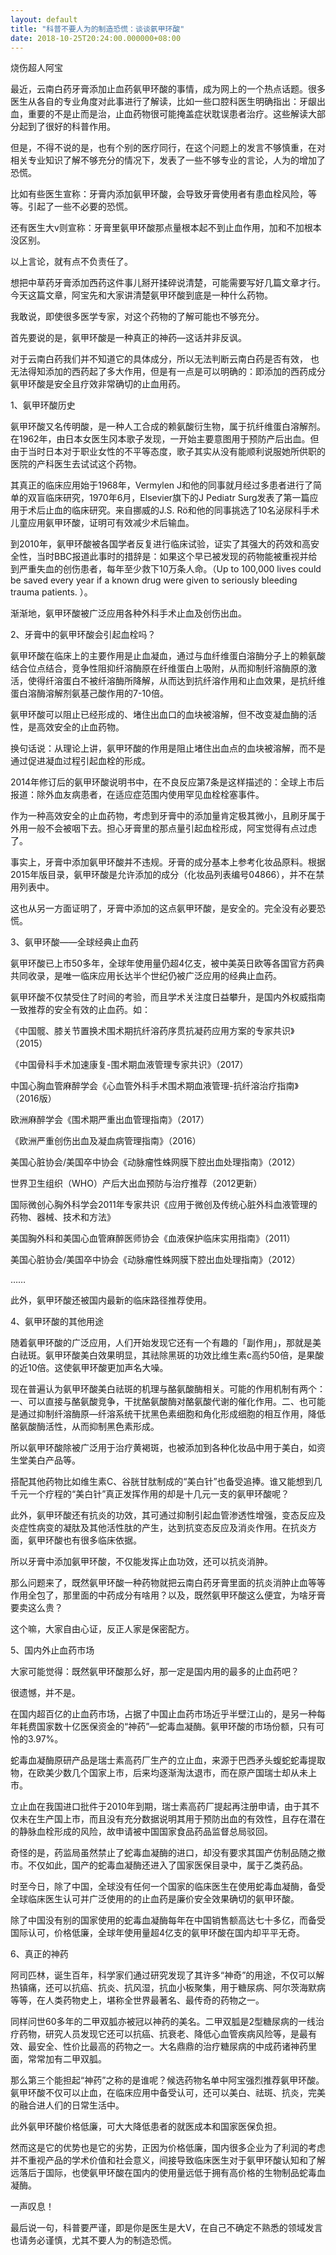 ```yaml
---
layout: default
title: "科普不要人为的制造恐慌：谈谈氨甲环酸"
date: 2018-10-25T20:24:00.000000+08:00
---
```


烧伤超人阿宝

最近，云南白药牙膏添加止血药氨甲环酸的事情，成为网上的一个热点话题。很多医生从各自的专业角度对此事进行了解读，比如一些口腔科医生明确指出：牙龈出血，重要的不是止而是治，止血药物很可能掩盖症状耽误患者治疗。这些解读大部分起到了很好的科普作用。

但是，不得不说的是，也有个别的医疗同行，在这个问题上的发言不够慎重，在对相关专业知识了解不够充分的情况下，发表了一些不够专业的言论，人为的增加了恐慌。

比如有些医生宣称：牙膏内添加氨甲环酸，会导致牙膏使用者有患血栓风险，等等。引起了一些不必要的恐慌。

还有医生大v则宣称：牙膏里氨甲环酸那点量根本起不到止血作用，加和不加根本没区别。

以上言论，就有点不负责任了。

想把中草药牙膏添加西药这件事儿掰开揉碎说清楚，可能需要写好几篇文章才行。今天这篇文章，阿宝先和大家讲清楚氨甲环酸到底是一种什么药物。

我敢说，即使很多医学专家，对这个药物的了解可能也不够充分。

首先要说的是，氨甲环酸是一种真正的神药—这话并非反讽。

对于云南白药我们并不知道它的具体成分，所以无法判断云南白药是否有效， 也无法得知添加的西药起了多大作用，但是有一点是可以明确的：即添加的西药成分氨甲环酸是安全且疗效非常确切的止血用药。

1、氨甲环酸历史

氨甲环酸又名传明酸，是一种人工合成的赖氨酸衍生物，属于抗纤维蛋白溶解剂。在1962年，由日本女医生冈本歌子发现，一开始主要意图用于预防产后出血。但由于当时日本对于职业女性的不平等态度，歌子其实从没有能顺利说服她所供职的医院的产科医生去试试这个药物。

其真正的临床应用始于1968年，Vermylen J和他的同事就月经过多患者进行了简单的双盲临床研究，1970年6月，Elsevier旗下的J Pediatr Surg发表了第一篇应用于术后止血的临床研究。来自挪威的J.S. Rö和他的同事挑选了10名泌尿科手术儿童应用氨甲环酸，证明可有效减少术后输血。

到2010年，氨甲环酸被各国学者反复进行临床试验，证实了其强大的药效和高安全性，当时BBC报道此事时的措辞是：如果这个早已被发现的药物能被重视并给到严重失血的创伤患者，每年至少救下10万条人命。（Up to 100,000 lives could be saved every year if a known drug were given to seriously bleeding trauma patients. ）。

渐渐地，氨甲环酸被广泛应用各种外科手术止血及创伤出血。

2、牙膏中的氨甲环酸会引起血栓吗？

氨甲环酸在临床上的主要作用是止血凝血，通过与血纤维蛋白溶酶分子上的赖氨酸结合位点结合，竞争性阻抑纤溶酶原在纤维蛋白上吸附，从而抑制纤溶酶原的激活，使得纤溶蛋白不被纤溶酶所降解，从而达到抗纤溶作用和止血效果，是抗纤维蛋白溶酶溶解剂氨基己酸作用的7-10倍。

氨甲环酸可以阻止已经形成的、堵住出血口的血块被溶解，但不改变凝血酶的活性，是高效安全的止血药物。

换句话说：从理论上讲，氨甲环酸的作用是阻止堵住出血点的血块被溶解，而不是通过促进凝血过程引起血栓的形成。

2014年修订后的氨甲环酸说明书中，在不良反应第7条是这样描述的：全球上市后报道：除外血友病患者，在适应症范围内使用罕见血栓栓塞事件。

作为一种高效安全的止血药物，考虑到牙膏中的添加量肯定极其微小，且刷牙属于外用一般不会被咽下去。担心牙膏里的那点量引起血栓形成，阿宝觉得有点过虑了。

事实上，牙膏中添加氨甲环酸并不违规。牙膏的成分基本上参考化妆品原料。根据2015年版目录，氨甲环酸是允许添加的成分（化妆品列表编号04866），并不在禁用列表中。

这也从另一方面证明了，牙膏中添加的这点氨甲环酸，是安全的。完全没有必要恐慌。

3、氨甲环酸——全球经典止血药

氨甲环酸已上市50多年，全球年使用量仍超4亿支，被中美英日欧等各国官方药典共同收录，是唯一临床应用长达半个世纪仍被广泛应用的经典止血药。

氨甲环酸不仅禁受住了时间的考验，而且学术关注度日益攀升，是国内外权威指南一致推荐的安全有效的止血药。如：

《中国髋、膝关节置换术围术期抗纤溶药序贯抗凝药应用方案的专家共识》（2015）

《中国骨科手术加速康复-围术期血液管理专家共识》（2017）

中国心胸血管麻醉学会《心血管外科手术围术期血液管理-抗纤溶治疗指南》（2016版）

欧洲麻醉学会《围术期严重出血管理指南》（2017）

《欧洲严重创伤出血及凝血病管理指南》（2016）

美国心脏协会/美国卒中协会《动脉瘤性蛛网膜下腔出血处理指南》（2012）

世界卫生组织（WHO）产后大出血预防与治疗推荐（2012更新）

国际微创心胸外科学会2011年专家共识《应用于微创及传统心脏外科血液管理的药物、器械、技术和方法》

美国胸外科和美国心血管麻醉医师协会《血液保护临床实用指南》（2011）

美国心脏协会/美国卒中协会《动脉瘤性蛛网膜下腔出血处理指南》（2012） 

……

   此外，氨甲环酸还被国内最新的临床路径推荐使用。

4、氨甲环酸的其他用途

随着氨甲环酸的广泛应用，人们开始发现它还有一个有趣的「副作用」，那就是美白祛斑。氨甲环酸美白效果明显，其祛除黑斑的功效比维生素c高约50倍，是果酸的近10倍。这使氨甲环酸更加声名大噪。

现在普遍认为氨甲环酸美白祛斑的机理与酪氨酸酶相关。可能的作用机制有两个：一、可以直接与酪氨酸竞争，干扰酪氨酸酶对酪氨酸代谢的催化作用。二、也可能是通过抑制纤溶酶原—纤溶系统干扰黑色素细胞和角化形成细胞的相互作用，降低酪氨酸酶活性，从而抑制黑色素形成。

所以氨甲环酸除被广泛用于治疗黄褐斑，也被添加到各种化妆品中用于美白，如资生堂美白产品等。

搭配其他药物比如维生素C、谷胱甘肽制成的“美白针”也备受追捧。谁又能想到几千元一个疗程的“美白针”真正发挥作用的却是十几元一支的氨甲环酸呢？

此外，氨甲环酸还有抗炎的功效，其可通过抑制引起血管渗透性增强，变态反应及炎症性病变的凝肽及其他活性肽的产生，达到抗变态反应及消炎作用。在抗炎方面，氨甲环酸也有很多临床依据。

所以牙膏中添加氨甲环酸，不仅能发挥止血功效，还可以抗炎消肿。

那么问题来了，既然氨甲环酸一种药物就把云南白药牙膏里面的抗炎消肿止血等等作用全包了，那里面的中药成分有啥用？以及，既然氨甲环酸这么便宜，为啥牙膏要卖这么贵？

这个嘛，大家自由心证，反正人家是保密配方。

5、国内外止血药市场

大家可能觉得：既然氨甲环酸那么好，那一定是国内用的最多的止血药吧？

很遗憾，并不是。

在国内超百亿的止血药市场，占据了中国止血药市场近乎半壁江山的，是另一种每年耗费国家数十亿医保资金的“神药”—蛇毒血凝酶。氨甲环酸的市场份额，只有可怜的3.97%。

蛇毒血凝酶原研产品是瑞士素高药厂生产的立止血，来源于巴西矛头蝮蛇蛇毒提取物，在欧美少数几个国家上市，后来均逐渐淘汰退市，而在原产国瑞士却从未上市。

立止血在我国进口批件于2010年到期，瑞士素高药厂提起再注册申请，由于其不仅未在生产国上市，而且没有充分数据说明其用于预防出血的有效性，且存在潜在的静脉血栓形成的风险，故申请被中国国家食品药品监督总局驳回。

奇怪的是，药监局虽然禁止了蛇毒血凝酶的进口，却没有要求其国产仿制品随之撤市。不仅如此，国产的蛇毒血凝酶还进入了国家医保目录中，属于乙类药品。

时至今日，除了中国，全球没有任何一个国家的临床医生在使用蛇毒血凝酶，备受全球临床医生认可并广泛使用的的止血药是廉价安全效果确切的氨甲环酸。

除了中国没有别的国家使用的蛇毒血凝酶每年在中国销售额高达七十多亿，而备受国际认可，价格低廉，全球年使用量超4亿支的氨甲环酸在国内却平平无奇。

6、真正的神药

阿司匹林，诞生百年，科学家们通过研究发现了其许多“神奇”的用途，不仅可以解热镇痛，还可以抗癌、抗炎、抗风湿，抗血小板聚集，用于糖尿病、阿尔茨海默病等等，在人类药物史上，堪称全世界最著名、最传奇的药物之一。

同样问世60多年的二甲双胍亦被冠以神药的美名。二甲双胍是2型糖尿病的一线治疗药物，研究人员发现它还可以抗癌、抗衰老、降低心血管疾病风险等，是最有效、最安全、性价比最高的药物之一。大名鼎鼎的治疗糖尿病的中成药诸神药里面，常常加有二甲双胍。

那么第三个能担起“神药”之称的是谁呢？候选药物名单中阿宝强烈推荐氨甲环酸。氨甲环酸不仅可以止血，在临床应用中备受认可，还可以美白、祛斑、抗炎，完美的融合进人们的日常生活中。

此外氨甲环酸价格低廉，可大大降低患者的就医成本和国家医保负担。

然而这是它的优势也是它的劣势，正因为价格低廉，国内很多企业为了利润的考虑并不重视产品的学术价值和社会意义，间接导致临床医生对于氨甲环酸认知和了解远落后于国际，也使氨甲环酸在国内的使用量远低于拥有高价格的生物制品蛇毒血凝酶。

一声叹息！

最后说一句，科普要严谨，即是你是医生是大V，在自己不确定不熟悉的领域发言也请务必谨慎，尤其不要人为的制造恐慌。

